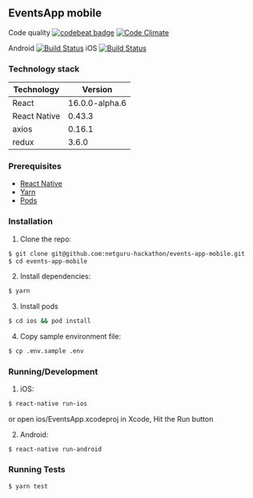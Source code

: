 ## EventsApp mobile

Code quality [![codebeat badge](https://codebeat.co/badges/6229e7ee-d790-444c-8905-2a29c557d294)](https://codebeat.co/projects/github-com-netguru-hackathon-events-app-mobile-master)
[![Code Climate](https://codeclimate.com/github/netguru-hackathon/events-app-mobile/badges/gpa.svg)](https://codeclimate.com/github/netguru-hackathon/events-app-mobile)

Android [![Build Status](https://www.bitrise.io/app/ea788d371b493b45.svg?token=gQzdV-OK6RBcEElLAtRvSA)](https://www.bitrise.io/app/ea788d371b493b45)
iOS [![Build Status](https://www.bitrise.io/app/e41270c9ddb1fbf3.svg?token=kyL8B1JF1S-Dy_GDq6XHIQ)](https://www.bitrise.io/app/e41270c9ddb1fbf3)

### Technology stack
| Technology     | Version          |
|----------------|------------------|
| React          | 16.0.0-alpha.6   |
| React Native   | 0.43.3           |
| axios          | 0.16.1           |
| redux          | 3.6.0            |

### Prerequisites
* [React Native](https://facebook.github.io/react-native/docs/getting-started.html)
* [Yarn](https://yarnpkg.com/en/docs/install)
* [Pods](https://cocoapods.org/)

### Installation
1. Clone the repo:
```bash
$ git clone git@github.com:netguru-hackathon/events-app-mobile.git
$ cd events-app-mobile
```

2. Install dependencies:
```bash
$ yarn
```

3. Install pods
```bash
$ cd ios && pod install
```

4. Copy sample environment file:
```bash
$ cp .env.sample .env
```

### Running/Development
1. iOS:
```bash
$ react-native run-ios
```
or open ios/EventsApp.xcodeproj in Xcode, Hit the Run button

2. Android:
```
$ react-native run-android
```

### Running Tests
```bash
$ yarn test
```
